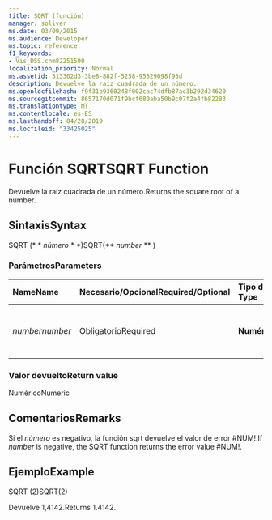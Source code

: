 ```yaml
---
title: SQRT (función)
manager: soliver
ms.date: 03/09/2015
ms.audience: Developer
ms.topic: reference
f1_keywords:
- Vis_DSS.chm82251500
localization_priority: Normal
ms.assetid: 513302d3-3be8-882f-5258-95529098f95d
description: Devuelve la raíz cuadrada de un número.
ms.openlocfilehash: f9f31b9360248f002cac74dfb87ac3b292d34620
ms.sourcegitcommit: 8657170d071f9bcf680aba50b9c07f2a4fb82283
ms.translationtype: MT
ms.contentlocale: es-ES
ms.lasthandoff: 04/28/2019
ms.locfileid: "33425025"
---
```

# <a name="sqrt-function"></a><span data-ttu-id="4d9f0-103">Función SQRT</span><span class="sxs-lookup"><span data-stu-id="4d9f0-103">SQRT Function</span></span>

<span data-ttu-id="4d9f0-104">Devuelve la raíz cuadrada de un número.</span><span class="sxs-lookup"><span data-stu-id="4d9f0-104">Returns the square root of a number.</span></span> 
  
## <a name="syntax"></a><span data-ttu-id="4d9f0-105">Sintaxis</span><span class="sxs-lookup"><span data-stu-id="4d9f0-105">Syntax</span></span>

<span data-ttu-id="4d9f0-106">SQRT (\* \* *número* \* \*)</span><span class="sxs-lookup"><span data-stu-id="4d9f0-106">SQRT(\*\* *number* \*\* )</span></span> 
  
### <a name="parameters"></a><span data-ttu-id="4d9f0-107">Parámetros</span><span class="sxs-lookup"><span data-stu-id="4d9f0-107">Parameters</span></span>

|<span data-ttu-id="4d9f0-108">**Name**</span><span class="sxs-lookup"><span data-stu-id="4d9f0-108">**Name**</span></span>|<span data-ttu-id="4d9f0-109">**Necesario/Opcional**</span><span class="sxs-lookup"><span data-stu-id="4d9f0-109">**Required/Optional**</span></span>|<span data-ttu-id="4d9f0-110">**Tipo de datos**</span><span class="sxs-lookup"><span data-stu-id="4d9f0-110">**Data Type**</span></span>|<span data-ttu-id="4d9f0-111">**Descripción**</span><span class="sxs-lookup"><span data-stu-id="4d9f0-111">**Description**</span></span>|
|:-----|:-----|:-----|:-----|
| <span data-ttu-id="4d9f0-112">_number_</span><span class="sxs-lookup"><span data-stu-id="4d9f0-112">_number_</span></span> <br/> |<span data-ttu-id="4d9f0-113">Obligatorio</span><span class="sxs-lookup"><span data-stu-id="4d9f0-113">Required</span></span>  <br/> |<span data-ttu-id="4d9f0-114">**Numérico**</span><span class="sxs-lookup"><span data-stu-id="4d9f0-114">**Numeric**</span></span> <br/> |<span data-ttu-id="4d9f0-115">El número cuya raíz cuadrada desea buscar.</span><span class="sxs-lookup"><span data-stu-id="4d9f0-115">The number whose square root you want to find.</span></span>  <br/> |
   
### <a name="return-value"></a><span data-ttu-id="4d9f0-116">Valor devuelto</span><span class="sxs-lookup"><span data-stu-id="4d9f0-116">Return value</span></span>

<span data-ttu-id="4d9f0-117">Numérico</span><span class="sxs-lookup"><span data-stu-id="4d9f0-117">Numeric</span></span>
  
## <a name="remarks"></a><span data-ttu-id="4d9f0-118">Comentarios</span><span class="sxs-lookup"><span data-stu-id="4d9f0-118">Remarks</span></span>

<span data-ttu-id="4d9f0-119">Si el _número_ es negativo, la función sqrt devuelve el valor de error #NUM!.</span><span class="sxs-lookup"><span data-stu-id="4d9f0-119">If  _number_ is negative, the SQRT function returns the error value #NUM!.</span></span> 
  
## <a name="example"></a><span data-ttu-id="4d9f0-120">Ejemplo</span><span class="sxs-lookup"><span data-stu-id="4d9f0-120">Example</span></span>

<span data-ttu-id="4d9f0-121">SQRT (2)</span><span class="sxs-lookup"><span data-stu-id="4d9f0-121">SQRT(2)</span></span> 
  
<span data-ttu-id="4d9f0-122">Devuelve 1,4142.</span><span class="sxs-lookup"><span data-stu-id="4d9f0-122">Returns 1.4142.</span></span> 
  

